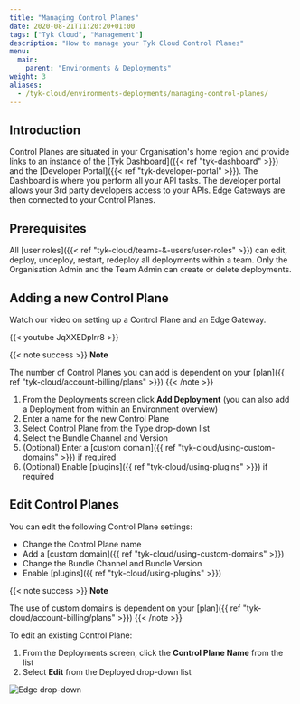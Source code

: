```yaml
---
title: "Managing Control Planes"
date: 2020-08-21T11:20:20+01:00
tags: ["Tyk Cloud", "Management"]
description: "How to manage your Tyk Cloud Control Planes"
menu:
  main:
    parent: "Environments & Deployments"
weight: 3
aliases:
  - /tyk-cloud/environments-deployments/managing-control-planes/
---
```


## Introduction

Control Planes are situated in your Organisation's home region and provide links to an instance of the [Tyk Dashboard]({{< ref "tyk-dashboard" >}}) and the [Developer Portal]({{< ref "tyk-developer-portal" >}}). The Dashboard is where you perform all your API tasks. The developer portal allows your 3rd party developers access to your APIs. Edge Gateways are then connected to your Control Planes.


## Prerequisites

All [user roles]({{< ref "tyk-cloud/teams-&-users/user-roles" >}}) can edit, deploy, undeploy, restart, redeploy all deployments within a team. Only the Organisation Admin and the Team Admin can create or delete deployments.

## Adding a new Control Plane

Watch our video on setting up a Control Plane and an Edge Gateway.

{{< youtube JqXXEDplrr8 >}}

{{< note success >}}
**Note**
  
The number of Control Planes you can add is dependent on your [plan]({{ ref "tyk-cloud/account-billing/plans" >}})
{{< /note >}}

1. From the Deployments screen click **Add Deployment** (you can also add a Deployment from within an Environment overview)
2. Enter a name for the new Control Plane
3. Select Control Plane from the Type drop-down list
4. Select the Bundle Channel and Version
5. (Optional) Enter a [custom domain]({{ ref "tyk-cloud/using-custom-domains" >}}) if required
6. (Optional) Enable [plugins]({{ ref "tyk-cloud/using-plugins" >}}) if required

## Edit Control Planes

You can edit the following Control Plane settings:
* Change the Control Plane name
* Add a [custom domain]({{ ref "tyk-cloud/using-custom-domains" >}})
* Change the Bundle Channel and Bundle Version
* Enable [plugins]({{ ref "tyk-cloud/using-plugins" >}})

{{< note success >}}
**Note**
  
The use of custom domains is dependent on your [plan]({{ ref "tyk-cloud/account-billing/plans" >}})
{{< /note >}}

To edit an existing Control Plane:

1. From the Deployments screen, click the **Control Plane Name** from the list
2. Select **Edit** from the Deployed drop-down list

![Edge drop-down](img/admin/cp-edit.png)
